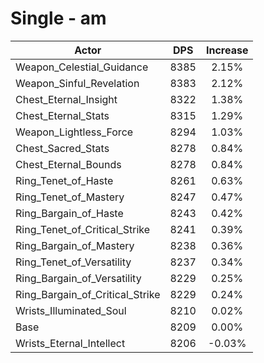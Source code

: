 # Single - am
| Actor | DPS | Increase |
|---|:---:|:---:|
|Weapon_Celestial_Guidance|8385|2.15%|
|Weapon_Sinful_Revelation|8383|2.12%|
|Chest_Eternal_Insight|8322|1.38%|
|Chest_Eternal_Stats|8315|1.29%|
|Weapon_Lightless_Force|8294|1.03%|
|Chest_Sacred_Stats|8278|0.84%|
|Chest_Eternal_Bounds|8278|0.84%|
|Ring_Tenet_of_Haste|8261|0.63%|
|Ring_Tenet_of_Mastery|8247|0.47%|
|Ring_Bargain_of_Haste|8243|0.42%|
|Ring_Tenet_of_Critical_Strike|8241|0.39%|
|Ring_Bargain_of_Mastery|8238|0.36%|
|Ring_Tenet_of_Versatility|8237|0.34%|
|Ring_Bargain_of_Versatility|8229|0.25%|
|Ring_Bargain_of_Critical_Strike|8229|0.24%|
|Wrists_Illuminated_Soul|8210|0.02%|
|Base|8209|0.00%|
|Wrists_Eternal_Intellect|8206|-0.03%|
